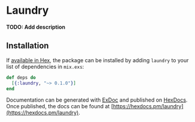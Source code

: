 # Laundry

**TODO: Add description**

## Installation

If [available in Hex](https://hex.pm/docs/publish), the package can be installed
by adding `laundry` to your list of dependencies in `mix.exs`:

```elixir
def deps do
  [{:laundry, "~> 0.1.0"}]
end
```

Documentation can be generated with [ExDoc](https://github.com/elixir-lang/ex_doc)
and published on [HexDocs](https://hexdocs.pm). Once published, the docs can
be found at [https://hexdocs.pm/laundry](https://hexdocs.pm/laundry).

